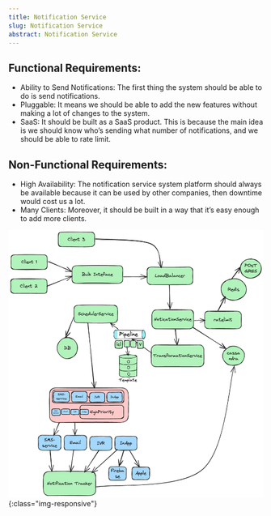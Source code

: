 ```yaml
---
title: Notification Service
slug: Notification Service
abstract: Notification Service
---
```


## Functional Requirements:
- Ability to Send Notifications: The first thing the system should be able to do is send notifications.
- Pluggable: It means we should be able to add the new features without making a lot of changes to the system.
- SaaS: It should be built as a SaaS product. This is because the main idea is we should know who’s sending what number of notifications, and we should be able to rate limit.


## Non-Functional Requirements:
- High Availability: The notification service system platform should always be available because it can be used by other companies, then downtime would cost us a lot.
- Many Clients: Moreover, it should be built in a way that it’s easy enough to add more clients.

![image-title-here](assets/gitbook/images/hld/notication.excalidraw.png){:class="img-responsive"}